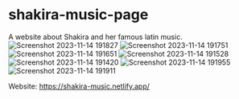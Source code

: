 # shakira-music-page
A website about Shakira and her famous latin music.
![Screenshot 2023-11-14 191827](https://github.com/ASV185/shakira-music-page/assets/74805696/98deebfe-26d3-40c8-82cd-d3b9070aaba9)
![Screenshot 2023-11-14 191751](https://github.com/ASV185/shakira-music-page/assets/74805696/3174d94d-5aee-402e-acd0-657a656e8347)
![Screenshot 2023-11-14 191651](https://github.com/ASV185/shakira-music-page/assets/74805696/01a94072-0bf7-4ae6-953e-1a973f7d65c1)
![Screenshot 2023-11-14 191528](https://github.com/ASV185/shakira-music-page/assets/74805696/14bb9beb-cb2d-482b-a9b3-477188a5cfb4)
![Screenshot 2023-11-14 191420](https://github.com/ASV185/shakira-music-page/assets/74805696/284bec9f-8c4a-4b6d-b9d4-2c9e4544b84d)
![Screenshot 2023-11-14 191955](https://github.com/ASV185/shakira-music-page/assets/74805696/4831dc2c-565c-408e-a044-70a03a48134c)
![Screenshot 2023-11-14 191911](https://github.com/ASV185/shakira-music-page/assets/74805696/1915e37b-4fd2-4bd6-9ca3-ba7124b7fa3f)

Website:
https://shakira-music.netlify.app/
